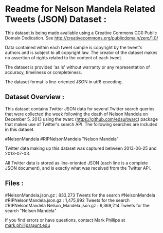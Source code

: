 Readme for Nelson Mandela Related Tweets (JSON) Dataset :
=============================================================

This dataset is being made available using a Creative Commons CC0
Public Domain Dedication. See http://creativecommons.org/publicdomain/zero/1.0/

Data contained within each tweet sample is copyright by the tweet's authors and
is subject to all copyright law. The creator of the dataset makes no assertion
of rights related to the content of each tweet.

The dataset is provided 'as is' without warranty or any representation of
accuracy, timeliness or completeness.

The dataset format is line-oriented JSON in utf8 encoding.


Dataset Overview :
------------------

This dataset contains Twitter JSON data for several Twitter search queries that
were collected the week following the death of Nelson Mandela on December 5, 2013 
using the twarc (https://github.com/edsu/twarc) package that makes use of Twitter's 
search API.  The following searches are included in this dataset.

#NelsonMandela
#RIPNelsonMandela
"Nelson Mandela"

Twitter data making up this dataset was captured between 2013-06-25 and 2013-07-03. 

All Twitter data is stored as line-oriented JSON (each line is a complete JSON
document), and is exactly what was received from the Twitter API.


Files :
-------

#NelsonMandela.json.gz       :    833,273 Tweets for the search #NelsonMandela
#RIPNelsonMandela.json.gz    :  1,475,992 Tweets for the search #RIPNelsonMandela
Nelson_Mandela.json.gz       :  8,369,214 Tweets for the search "Nelson Mandela"


If you find errors or have questions, contact Mark Phillips at
mark.phillips@unt.edu
